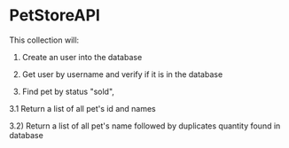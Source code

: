 # PetStoreAPI

This collection will:

1) Create an user into the database

2) Get user by username and verify if it is in the database

3) Find pet by status "sold",

3.1 Return a list of all pet's id and names

3.2) Return a list of all pet's name followed by duplicates quantity found in database
